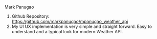 Mark Panugao
1. Github Repository: https://github.com/markpanugao/mpanugao_weather_api
2. My UI UX implementation is very simple and straight forward. 
Easy to understand and a typical look for modern Weather API.